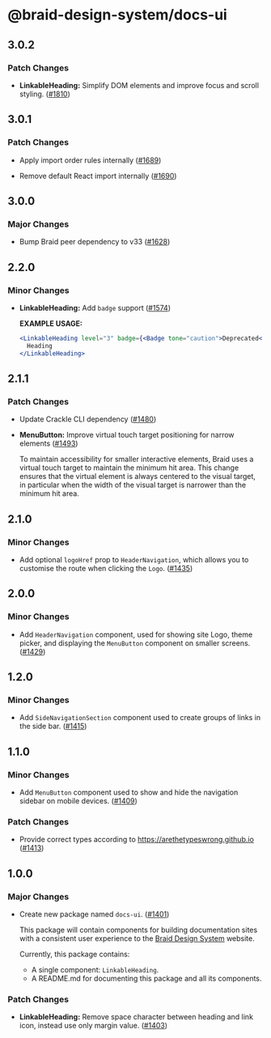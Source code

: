 # @braid-design-system/docs-ui

## 3.0.2

### Patch Changes

- **LinkableHeading:** Simplify DOM elements and improve focus and scroll styling. ([#1810](https://github.com/seek-oss/braid-design-system/pull/1810))

## 3.0.1

### Patch Changes

- Apply import order rules internally ([#1689](https://github.com/seek-oss/braid-design-system/pull/1689))

- Remove default React import internally ([#1690](https://github.com/seek-oss/braid-design-system/pull/1690))

## 3.0.0

### Major Changes

- Bump Braid peer dependency to v33 ([#1628](https://github.com/seek-oss/braid-design-system/pull/1628))

## 2.2.0

### Minor Changes

- **LinkableHeading:** Add `badge` support ([#1574](https://github.com/seek-oss/braid-design-system/pull/1574))

  **EXAMPLE USAGE:**

  ```jsx
  <LinkableHeading level="3" badge={<Badge tone="caution">Deprecated</Badge>}>
    Heading
  </LinkableHeading>
  ```

## 2.1.1

### Patch Changes

- Update Crackle CLI dependency ([#1480](https://github.com/seek-oss/braid-design-system/pull/1480))

- **MenuButton:** Improve virtual touch target positioning for narrow elements ([#1493](https://github.com/seek-oss/braid-design-system/pull/1493))

  To maintain accessibility for smaller interactive elements, Braid uses a virtual touch target to maintain the minimum hit area.
  This change ensures that the virtual element is always centered to the visual target, in particular when the width of the visual target is narrower than the minimum hit area.

## 2.1.0

### Minor Changes

- Add optional `logoHref` prop to `HeaderNavigation`, which allows you to customise the route when clicking the `Logo`. ([#1435](https://github.com/seek-oss/braid-design-system/pull/1435))

## 2.0.0

### Minor Changes

- Add `HeaderNavigation` component, used for showing site Logo, theme picker, and displaying the `MenuButton` component on smaller screens. ([#1429](https://github.com/seek-oss/braid-design-system/pull/1429))

## 1.2.0

### Minor Changes

- Add `SideNavigationSection` component used to create groups of links in the side bar. ([#1415](https://github.com/seek-oss/braid-design-system/pull/1415))

## 1.1.0

### Minor Changes

- Add `MenuButton` component used to show and hide the navigation sidebar on mobile devices. ([#1409](https://github.com/seek-oss/braid-design-system/pull/1409))

### Patch Changes

- Provide correct types according to https://arethetypeswrong.github.io ([#1413](https://github.com/seek-oss/braid-design-system/pull/1413))

## 1.0.0

### Major Changes

- Create new package named `docs-ui`. ([#1401](https://github.com/seek-oss/braid-design-system/pull/1401))

  This package will contain components for building documentation sites with a consistent user experience to the [Braid Design System] website.

  Currently, this package contains:

  - A single component: `LinkableHeading`.
  - A README.md for documenting this package and all its components.

  [Braid Design System]: https://seek-oss.github.io/braid-design-system/

### Patch Changes

- **LinkableHeading:** Remove space character between heading and link icon, instead use only margin value. ([#1403](https://github.com/seek-oss/braid-design-system/pull/1403))

